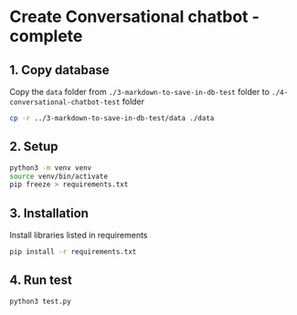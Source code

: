 # Create Conversational chatbot - complete

## 1. Copy database

Copy the `data` folder from `./3-markdown-to-save-in-db-test` folder to `./4-conversational-chatbot-test` folder

```bash
cp -r ../3-markdown-to-save-in-db-test/data ./data
```

## 2. Setup

```bash
python3 -m venv venv
source venv/bin/activate
pip freeze > requirements.txt
```

## 3. Installation

Install libraries listed in requirements

```bash
pip install -r requirements.txt
```

## 4. Run test

```bash
python3 test.py
```
